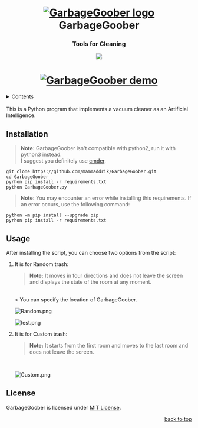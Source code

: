 <div id="top"></div>
<h1 align="center">
    <br>
    <a href="https://github.com/mammaddrik/GarbageGoober"><img src="https://i.postimg.cc/K83KhHWk/download.jpg" alt="GarbageGoober logo"></a>
    <br>
    GarbageGoober
    <br>
</h1>

<h3 align="center">Tools for Cleaning</h3>

<p align="center">
    <a href="https://github.com/mammaddrik/GarbageGoober/releases">
    <img src="https://img.shields.io/github/release/mammaddrik/GarbageGoober.svg">
</p>

<h1 align="center">
    <a href="https://github.com/mammaddrik/GarbageGoober"><img src="https://i.postimg.cc/8cNbcr3v/demo.png" alt="GarbageGoober demo"></a>
</h1>

<details>
<summary>Contents</summary>

[Installation](#installation)<br>
[Usage](#usage)<br>
[License](#license)

</details>
<br>
This is a Python program that implements a vacuum cleaner as an Artificial Intelligence.

## Installation
> **Note:** GarbageGoober isn't compatible with python2, run it with python3 instead.<br>
> I suggest you definitely use [cmder](https://cmder.app/).

```
git clone https://github.com/mammaddrik/GarbageGoober.git
cd GarbageGoober
pyrhon pip install -r requirements.txt
python GarbageGoober.py
```

> **Note:** You may encounter an error while installing this requirements. If an error occurs, use the following command:
```
python -m pip install --upgrade pip
pyrhon pip install -r requirements.txt
```

## Usage
After installing the script, you can choose two options from the script:<br>

1. It is for Random trash:
    >**Note:** It moves in four directions and does not leave the screen and displays the state of the room at any moment.<br>
    <br>
    > You can specify the location of GarbageGoober.

    ![Random.png](https://i.postimg.cc/YSQgFCQz/Random.png)

    ![test.png](https://i.postimg.cc/L4WXHM19/test.png)

2. It is for Custom trash:
    >**Note:** It starts from the first room and moves to the last room and does not leave the screen.
    <br>

    ![Custom.png](https://i.postimg.cc/jSMgwvQh/Custom.png)

## License
GarbageGoober is licensed under [MIT License](https://github.com/mammaddrik/GarbageGoober/blob/main/LICENSE).

<p align="right"><a href="#top">back to top</a></p>
